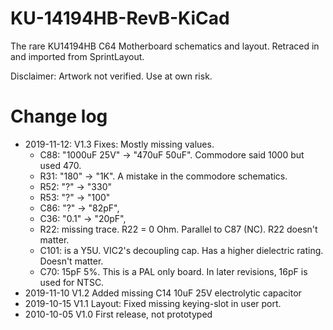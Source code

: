 # KU-14194HB-RevB-KiCad

The rare KU14194HB C64 Motherboard schematics and layout. Retraced in and imported from SprintLayout.

Disclaimer: Artwork not verified. Use at own risk.

# Change log

- 2019-11-12: V1.3 Fixes: Mostly missing values.
  - C88: "1000uF 25V" -> "470uF 50uF". Commodore said 1000 but used 470.
  - R31: "180" -> "1K". A mistake in the commodore schematics.
  - R52: "?" -> "330"
  - R53: "?" -> "100"
  - C86: "?" -> "82pF",
  - C36: "0.1" -> "20pF",
  - R22: missing trace. R22 = 0 Ohm. Parallel to C87 (NC). R22 doesn't matter.
  - C101: is a Y5U. VIC2's decoupling cap. Has a higher dielectric rating. Doesn't matter.
  - C70: 15pF 5%. This is a PAL only board. In later revisions, 16pF is used for NTSC.
 - 2019-11-10 V1.2 Added missing C14 10uF 25V electrolytic capacitor
- 2019-10-15 V1.1 Layout: Fixed missing keying-slot in user port.
- 2010-10-05 V1.0 First release, not prototyped
